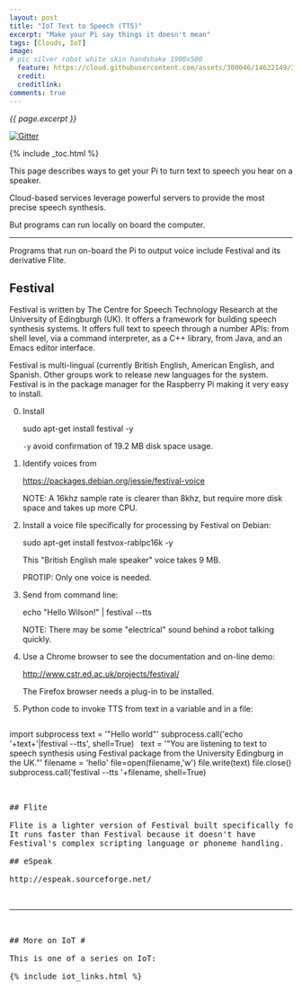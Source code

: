 ```yaml
---
layout: post
title: "IoT Text to Speech (TTS)"
excerpt: "Make your Pi say things it doesn't mean"
tags: [Clouds, IoT]
image:
# pic silver robot white skin handshake 1900x500
  feature: https://cloud.githubusercontent.com/assets/300046/14622149/306629f0-0585-11e6-961a-dc8f60dadbf6.jpg
  credit: 
  creditlink: 
comments: true
---
```

<i>{{ page.excerpt }}</i>

[![Gitter](https://badges.gitter.im/wilsonmar/wilsonmar.github.io.svg)](https://gitter.im/wilsonmar/wilsonmar.github.io?utm_source=badge&utm_medium=badge&utm_campaign=pr-badge)

{% include _toc.html %}

This page describes ways to get your Pi to turn text to speech you hear on a speaker.

Cloud-based services leverage powerful servers
to provide the most precise speech synthesis.

But programs can run locally on board the computer.

<hr />

Programs that run on-board the Pi to output voice include Festival and its derivative Flite.

## Festival

Festival is written by The Centre for Speech Technology Research at the University of Edingburgh (UK).
It offers a framework for building speech synthesis systems. It offers full text to speech through a number APIs: from shell level, via a command interpreter, as a C++ library, from Java, and an Emacs editor interface. 

Festival is multi-lingual (currently British English, American English, and Spanish. Other groups work to release new languages for the system.  Festival is in the package manager for the Raspberry Pi making it very easy to install.

0. Install

   sudo apt-get install festival -y

   `-y` avoid confirmation of 19.2 MB disk space usage.

0. Identify voices from 

   https://packages.debian.org/jessie/festival-voice

   NOTE: A 16khz sample rate is clearer than 8khz,
   but require more disk space and takes up more CPU.

0. Install a voice file specifically for processing by Festival on Debian:

   sudo apt-get install festvox-rablpc16k -y

   This "British English male speaker" voice takes 9 MB.

   PROTIP: Only one voice is needed.

0. Send from command line:

   echo "Hello Wilson!" | festival --tts

   NOTE: There may be some "electrical" sound behind 
   a robot talking quickly.

0. Use a Chrome browser to see the documentation
   and on-line demo:

   http://www.cstr.ed.ac.uk/projects/festival/

   The Firefox browser needs a plug-in to be installed.

0. Python code to invoke TTS from text in a variable and in a file:

   <pre>
import subprocess
text = '"Hello world"'
subprocess.call('echo '+text+'|festival --tts', shell=True)
&nbsp;
text = '"You are listening to text to speech synthesis using Festival package from the University Edingburg in the UK."'
filename = 'hello'
file=open(filename,'w')
file.write(text)
file.close()
subprocess.call('festival --tts '+filename, shell=True)
   <pre>


## Flite

Flite is a lighter version of Festival built specifically for embedded systems.
It runs faster than Festival because it doesn't have 
Festival's complex scripting language or phoneme handling.

## eSpeak

http://espeak.sourceforge.net/


<hr />

## More on IoT #

This is one of a series on IoT:

{% include iot_links.html %}

